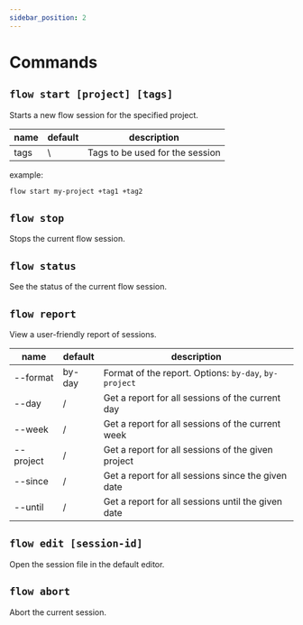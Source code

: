 ```yaml
---
sidebar_position: 2
---
```


# Commands

## `flow start [project] [tags]`

Starts a new flow session for the specified project.

| name | default | description                     |
| ---- | ------- | ------------------------------- |
| tags | \       | Tags to be used for the session |

example:

```bash
flow start my-project +tag1 +tag2
```

## `flow stop`

Stops the current flow session.

## `flow status`

See the status of the current flow session.

## `flow report`

View a user-friendly report of sessions.

| name      | default | description                                           |
| --------- | ------- | ----------------------------------------------------- |
| --format  | by-day  | Format of the report. Options: `by-day`, `by-project` |
| --day     | /       | Get a report for all sessions of the current day      |
| --week    | /       | Get a report for all sessions of the current week     |
| --project | /       | Get a report for all sessions of the given project    |
| --since   | /       | Get a report for all sessions since the given date    |
| --until   | /       | Get a report for all sessions until the given date    |

## `flow edit [session-id]`

Open the session file in the default editor.

## `flow abort`

Abort the current session.
